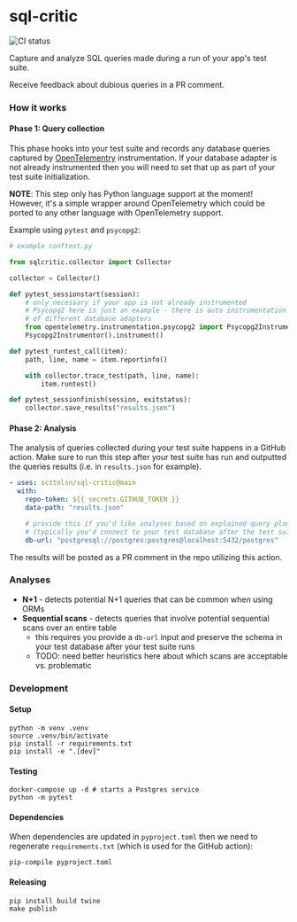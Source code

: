 # sql-critic

![CI status](https://github.com/scttnlsn/sql-critic/actions/workflows/ci.yml/badge.svg)

Capture and analyze SQL queries made during a run of your app's test suite.

Receive feedback about dubious queries in a PR comment.

### How it works

#### Phase 1: Query collection

This phase hooks into your test suite and records any database queries captured
by [OpenTelementry](https://opentelemetry.io/) instrumentation.  If your database adapter
is not already instrumented then you will need to set that up as part of your test suite
initialization.

**NOTE**: This step only has Python language support at the moment!  However, it's a simple wrapper around OpenTelemetry which could be ported to any other language with OpenTelemetry support.

Example using `pytest` and `psycopg2`:

```python
# example conftest.py

from sqlcritic.collector import Collector

collector = Collector()

def pytest_sessionstart(session):
    # only necessary if your app is not already instrumented
    # Psycopg2 here is just an example - there is auto instrumentation for lots
    # of different database adapters
    from opentelemetry.instrumentation.psycopg2 import Psycopg2Instrumentor
    Psycopg2Instrumentor().instrument()

def pytest_runtest_call(item):
    path, line, name = item.reportinfo()

    with collector.trace_test(path, line, name):
        item.runtest()

def pytest_sessionfinish(session, exitstatus):
    collector.save_results("results.json")
```

#### Phase 2: Analysis

The analysis of queries collected during your test suite happens in a GitHub action.  Make sure to run this step after your test suite has run and outputted the queries results (i.e. in `results.json` for example).

```yaml
- uses: scttnlsn/sql-critic@main
  with:
    repo-token: ${{ secrets.GITHUB_TOKEN }}
    data-path: "results.json"

    # provide this if you'd like analyses based on explained query plans
    # (typically you'd connect to your test database after the test suite runs)
    db-url: "postgresql://postgres:postgres@localhost:5432/postgres"
```

The results will be posted as a PR comment in the repo utilizing this action.

### Analyses

* **N+1** - detects potential N+1 queries that can be common when using ORMs
* **Sequential scans** - detects queries that involve potential sequential scans over an entire table
  - this requires you provide a `db-url` input and preserve the schema in your test database after your test suite runs
  - TODO: need better heuristics here about which scans are acceptable vs. problematic

### Development

#### Setup

```
python -m venv .venv
source .venv/bin/activate
pip install -r requirements.txt
pip install -e ".[dev]"
```

#### Testing

```
docker-compose up -d # starts a Postgres service
python -m pytest
```

#### Dependencies

When dependencies are updated in `pyproject.toml` then we need to regenerate `requirements.txt`
(which is used for the GitHub action):

`pip-compile pyproject.toml`

#### Releasing

```
pip install build twine
make publish
```